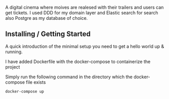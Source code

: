 A digital cinema where moives are realesed with their trailers and users can get tickets. I used DDD for my domain layer and Elastic search for search also Postgre as my database of choice.

## Installing / Getting Started

A quick introduction of the minimal setup you need to get a hello world up &
running.

I have added Dockerfile with the docker-compose to containerize the project

Simply run the following command in the directory which the docker-compose file exists

```shell
docker-compose up
```